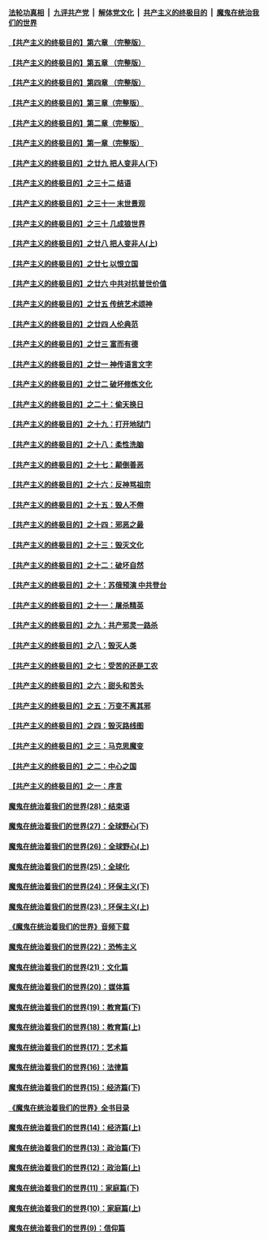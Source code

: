 ####  [法轮功真相](../../../../basic/blob/master/README.md?t=04081930) &nbsp;|&nbsp; [九评共产党](../../../../9ping.md/blob/master/README.md?t=04081930) &nbsp;|&nbsp; [解体党文化](../../../../jtdwh.md/blob/master/README.md?t=04081930)  &nbsp;|&nbsp; [共产主义的终极目的](../../../../gczydzjmd.md/blob/master/README.md?t=04081930) &nbsp;|&nbsp; [魔鬼在统治我们的世界](../../../../mgztzwmdsj.md/blob/master/README.md?t=04081930) 

#### [【共产主义的终极目的】第六章 （完整版）](../pages/nsc422/n11428913.md?t=04081930) 

#### [【共产主义的终极目的】第五章 （完整版）](../pages/nsc422/n11428912.md?t=04081930) 

#### [【共产主义的终极目的】第四章 （完整版）](../pages/nsc422/n11428907.md?t=04081930) 

#### [【共产主义的终极目的】第三章（完整版）](../pages/nsc422/n11428848.md?t=04081930) 

#### [【共产主义的终极目的】第二章（完整版）](../pages/nsc422/n11428831.md?t=04081930) 

#### [【共产主义的终极目的】第一章（完整版）](../pages/nsc422/n11417651.md?t=04081930) 

#### [【共产主义的终极目的】之廿九 把人变非人(下)](../pages/nsc422/n11344140.md?t=04081930) 

#### [【共产主义的终极目的】之三十二 结语](../pages/nsc422/n11360535.md?t=04081930) 

#### [【共产主义的终极目的】之三十一 末世景观](../pages/nsc422/n11351129.md?t=04081930) 

#### [【共产主义的终极目的】之三十 几成狼世界](../pages/nsc422/n11348280.md?t=04081930) 

#### [【共产主义的终极目的】之廿八 把人变非人(上)](../pages/nsc422/n11340492.md?t=04081930) 

#### [【共产主义的终极目的】之廿七 以恨立国](../pages/nsc422/n11336944.md?t=04081930) 

#### [【共产主义的终极目的】之廿六 中共对抗普世价值](../pages/nsc422/n11324785.md?t=04081930) 

#### [【共产主义的终极目的】之廿五 传统艺术颂神](../pages/nsc422/n11296396.md?t=04081930) 

#### [【共产主义的终极目的】之廿四 人伦典范](../pages/nsc422/n11296397.md?t=04081930) 

#### [【共产主义的终极目的】之廿三 富而有德](../pages/nsc422/n11283598.md?t=04081930) 

#### [【共产主义的终极目的】之廿一 神传语言文字](../pages/nsc422/n11263265.md?t=04081930) 

#### [【共产主义的终极目的】之廿二 破坏修炼文化](../pages/nsc422/n11245728.md?t=04081930) 

#### [【共产主义的终极目的】之二十：偷天换日](../pages/nsc422/n11238846.md?t=04081930) 

#### [【共产主义的终极目的】之十九：打开地狱门](../pages/nsc422/n11206376.md?t=04081930) 

#### [【共产主义的终极目的】之十八：柔性洗脑](../pages/nsc422/n11199994.md?t=04081930) 

#### [【共产主义的终极目的】之十七：颠倒善恶](../pages/nsc422/n11179782.md?t=04081930) 

#### [【共产主义的终极目的】之十六：反神骂祖宗](../pages/nsc422/n11166798.md?t=04081930) 

#### [【共产主义的终极目的】之十五：毁人不倦](../pages/nsc422/n11166792.md?t=04081930) 

#### [【共产主义的终极目的】之十四：邪恶之最](../pages/nsc422/n11150249.md?t=04081930) 

#### [【共产主义的终极目的】之十三：毁灭文化](../pages/nsc422/n11135227.md?t=04081930) 

#### [【共产主义的终极目的】之十二：破坏自然](../pages/nsc422/n11135214.md?t=04081930) 

#### [【共产主义的终极目的】之十：苏俄预演 中共登台](../pages/nsc422/n11118424.md?t=04081930) 

#### [【共产主义的终极目的】之十一：屠杀精英](../pages/nsc422/n11118442.md?t=04081930) 

#### [【共产主义的终极目的】之九：共产邪灵一路杀](../pages/nsc422/n11114139.md?t=04081930) 

#### [【共产主义的终极目的】之八：毁灭人类](../pages/nsc422/n11108503.md?t=04081930) 

#### [【共产主义的终极目的】之七：受苦的还是工农](../pages/nsc422/n11101809.md?t=04081930) 

#### [【共产主义的终极目的】之六：甜头和苦头](../pages/nsc422/n11096971.md?t=04081930) 

#### [【共产主义的终极目的】之五：万变不离其邪](../pages/nsc422/n11091285.md?t=04081930) 

#### [【共产主义的终极目的】之四：毁灭路线图](../pages/nsc422/n11086284.md?t=04081930) 

#### [【共产主义的终极目的】之三：马克思魔变](../pages/nsc422/n11061941.md?t=04081930) 

#### [【共产主义的终极目的】之二：中心之国](../pages/nsc422/n11047728.md?t=04081930) 

#### [【共产主义的终极目的】之一：序言](../pages/nsc422/n11086077.md?t=04081930) 

#### [魔鬼在统治着我们的世界(28)：结束语](../pages/nsc422/n10936246.md?t=04081930) 

#### [魔鬼在统治着我们的世界(27)：全球野心(下)](../pages/nsc422/n10928319.md?t=04081930) 

#### [魔鬼在统治着我们的世界(26)：全球野心(上)](../pages/nsc422/n10900318.md?t=04081930) 

#### [魔鬼在统治着我们的世界(25)：全球化](../pages/nsc422/n10788205.md?t=04081930) 

#### [魔鬼在统治着我们的世界(24)：环保主义(下)](../pages/nsc422/n10695307.md?t=04081930) 

#### [魔鬼在统治着我们的世界(23)：环保主义(上)](../pages/nsc422/n10688613.md?t=04081930) 

#### [《魔鬼在统治着我们的世界》音频下载](../pages/nsc422/n10635553.md?t=04081930) 

#### [魔鬼在统治着我们的世界(22)：恐怖主义](../pages/nsc422/n10614727.md?t=04081930) 

#### [魔鬼在统治着我们的世界(21)：文化篇](../pages/nsc422/n10597706.md?t=04081930) 

#### [魔鬼在统治着我们的世界(20)：媒体篇](../pages/nsc422/n10586579.md?t=04081930) 

#### [魔鬼在统治着我们的世界(19)：教育篇(下)](../pages/nsc422/n10564808.md?t=04081930) 

#### [魔鬼在统治着我们的世界(18)：教育篇(上)](../pages/nsc422/n10526970.md?t=04081930) 

#### [魔鬼在统治着我们的世界(17)：艺术篇](../pages/nsc422/n10499093.md?t=04081930) 

#### [魔鬼在统治着我们的世界(16)：法律篇](../pages/nsc422/n10485969.md?t=04081930) 

#### [魔鬼在统治着我们的世界(15)：经济篇(下)](../pages/nsc422/n10469975.md?t=04081930) 

#### [《魔鬼在统治着我们的世界》全书目录](../pages/nsc422/n10464261.md?t=04081930) 

#### [魔鬼在统治着我们的世界(14)：经济篇(上)](../pages/nsc422/n10457370.md?t=04081930) 

#### [魔鬼在统治着我们的世界(13)：政治篇(下)](../pages/nsc422/n10448270.md?t=04081930) 

#### [魔鬼在统治着我们的世界(12)：政治篇(上)](../pages/nsc422/n10444576.md?t=04081930) 

#### [魔鬼在统治着我们的世界(11)：家庭篇(下)](../pages/nsc422/n10440961.md?t=04081930) 

#### [魔鬼在统治着我们的世界(10)：家庭篇(上)](../pages/nsc422/n10435448.md?t=04081930) 

#### [魔鬼在统治着我们的世界(9)：信仰篇](../pages/nsc422/n10432159.md?t=04081930) 


